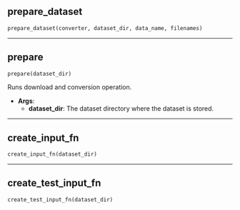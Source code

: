 ## prepare_dataset


```python
prepare_dataset(converter, dataset_dir, data_name, filenames)
```


----

## prepare


```python
prepare(dataset_dir)
```


Runs download and conversion operation.

- __Args__:
	- __dataset_dir__: The dataset directory where the dataset is stored.


----

## create_input_fn


```python
create_input_fn(dataset_dir)
```


----

## create_test_input_fn


```python
create_test_input_fn(dataset_dir)
```
